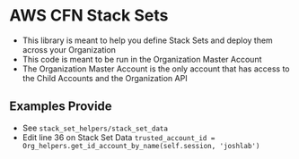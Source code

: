 # AWS CFN Stack Sets
* This library is meant to help you define Stack Sets and deploy them across your Organization
* This code is meant to be run in the Organization Master Account
* The Organization Master Account is the only account that has access to the Child Accounts and the Organization API

## Examples Provide
* See `stack_set_helpers/stack_set_data`
* Edit line 36 on Stack Set Data `trusted_account_id = Org_helpers.get_id_account_by_name(self.session, 'joshlab')`